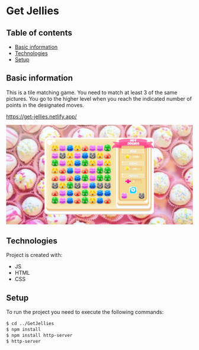 # Get Jellies 


## Table of contents
* [Basic information](#basic-information)
* [Technologies](#technologies)
* [Setup](#setup)

## Basic information
This is a tile matching game. You need to match at least 3 of the same pictures. 
You go to the higher level when you reach the indicated number of points in the designated moves.

https://get-jellies.netlify.app/
	
![](https://github.com/j-guzik/GetJellies/blob/main/images/getJellies.PNG)  

## Technologies
Project is created with:
* JS
* HTML
* CSS

## Setup
To run the project you need to execute the following commands:

```
$ cd ../GetJellies
$ npm install
$ npm install http-server
$ http-server
```
